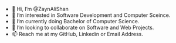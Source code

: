- 👋 Hi, I’m @ZaynAliShan
- 👀 I’m interested in Software Development and Computer Sceince.
- 🌱 I’m currently doing Bachelor of Computer Science.
- 💞️ I’m looking to collaborate on Software and Web Projects.
- 📫 Reach me at my GitHub, Linkedin or Email Address.

<!---
ZaynAliShan/ZaynAliShan is a ✨ special ✨ repository because its `README.md` (this file) appears on your GitHub profile.
You can click the Preview link to take a look at your changes.
--->
